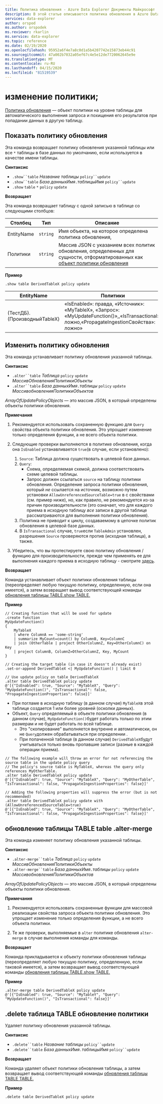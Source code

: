 ```yaml
---
title: Политика обновления - Azure Data Explorer Документы Майкрософт
description: В этой статье описывается политика обновления в Azure Data Explorer.
services: data-explorer
author: orspod
ms.author: orspodek
ms.reviewer: rkarlin
ms.service: data-explorer
ms.topic: reference
ms.date: 02/19/2020
ms.openlocfilehash: 95952a6f4e7a8c0d1a5b4207742e15873eb44c91
ms.sourcegitcommit: 47a002b7032a05ef67c4e5e12de7720062645e9e
ms.translationtype: MT
ms.contentlocale: ru-RU
ms.lasthandoff: 04/15/2020
ms.locfileid: "81519539"
---
```

# <a name="update-policy"></a>изменение политики;

[Политика обновления](updatepolicy.md) — объект политики на уровне таблицы для автоматического выполнения запроса и похищения его результатов при попадании данных в другую таблицу.

## <a name="show-update-policy"></a>Показать политику обновления

Эта команда возвращает политику обновления указанной таблицы или все `*` таблицы в базе данных по умолчанию, если используется в качестве имени таблицы.

**Синтаксис**

* `.show``table` *Название таблицы* `policy``update`
* `.show``table` *База данныхИмя*`.`*таблицыИмя* `policy``update`
* `.show` `table` `*` `policy` `update`

**Возвращает**

Эта команда возвращает таблицу с одной записью в таблице со следующими столбцов:

|Столбец    |Тип    |Описание                                                                                                                                                           |
|----------|--------|----------------------------------------------------------------------------------------------------------------------------------------------------------------------|
|EntityName|`string`|Имя объекта, на которое определена политика обновления,                                                                                                                |
|Политики  |`string`|Массив JSON с указанием всех политик обновления, определенных для сущности, отформатированных как [объект политики обновления](updatepolicy.md#the-update-policy-object)|

**Пример**

```kusto
.show table DerivedTableX policy update 
```

|EntityName        |Политики                                                                                                                                    |
|------------------|--------------------------------------------------------------------------------------------------------------------------------------------|
|(ТестДБ). (ПроизводныйTableX)|«IsEnabled»: правда, «Источник»: «MyTableX», «Запрос»: «MyUpdateFunction()»,,«IsTransactional»: ложно,«PropagateIngestionСвойства»: ложно»|

## <a name="alter-update-policy"></a>Изменить политику обновления

Эта команда устанавливает политику обновления указанной таблицы.

**Синтаксис**

* `.alter``table` *Таблица* `policy` `update` *МассивОбновленияПолитикиОбъекты*
* `.alter``table` *База данныхИмя*`.`*таблицы* `policy` `update` *МассивобновленияПолитикиОбъектов*

*ArrayOfUpdatePolicyObjects* — это массив JSON, в который определены объекты политики обновления.

**Примечания**

1. Рекомендуется использовать сохраненную функцию для `Query` свойства объекта политики обновления.
   Это упрощает изменение только определения функции, а не всего объекта политики.

2. Следующие проверки выполняются в политике обновления, когда она `IsEnabled` устанавливается `true`(в случае, если установлено):
    1. `Source`: Таблица должна существовать в целевой базе данных.
    2. `Query`: 
        * Схема, определяемая схемой, должна соответствовать схеме целевой таблицы. 
        * Запрос должен ссылаться `source` на таблицу политики обновления. Определение запроса политики обновления, который *не* ссылается на источник, возможно путем установки `AllowUnreferencedSourceTable=true` в с свойствами (см. пример ниже), но, как правило, не рекомендуется из-за причин производительности (это означает, что для каждого приема в исходную таблицу *все* записи в другой таблице рассматриваются для выполнения политики обновления).
    3. Политика не приводит к циклу, создаваемому в цепочке политик обновления в целевой базе данных.
    4. В `IsTransactional` случае, `true`если `TableAdmin` установлен, разрешения `Source` проверяются против (исходная таблица), а также.
  
3. Убедитесь, что вы протестируете свою политику обновления / функцию для производительности, прежде чем применять ее для выполнения каждого приема в исходную таблицу - смотрите [здесь](updatepolicy.md#testing-an-update-policys-performance-impact).

**Возвращает**

Команда устанавливает объект политики обновления таблицы (переопределяет любую текущую политику, определенную, если она имеется), а затем возвращает вывод соответствующей команды [обновления таблицы TABLE.show TABLE.](#show-update-policy)

**Пример**

```kusto
// Creating function that will be used for update
.create function 
MyUpdateFunction()
{
    MyTableX
    | where ColumnA == 'some-string'
    | summarize MyCount=count() by ColumnB, Key=ColumnC
    | join (OtherTable | project OtherColumnZ, Key=OtherColumnC) on Key
    | project ColumnB, ColumnZ=OtherColumnZ, Key, MyCount
}

// Creating the target table (in case it doesn't already exist)
.set-or-append DerivedTableX <| MyUpdateFunction() | limit 0

// Use update policy on table DerivedTableX
.alter table DerivedTableX policy update
@'[{"IsEnabled": true, "Source": "MyTableX", "Query": "MyUpdateFunction()", "IsTransactional": false, "PropagateIngestionProperties": false}]'
```

- При погламе в исходную таблицу (в данном случае) `MyTableX`в этой таблице создается 1 или более уровней (осколки данных).
- Объект, `Query` определяемый в объекте политики обновления (в данном случае), `MyUpdateFunction()`будет работать только по этим размерам и не будет работать по всей таблице.
  - Это "скопирование" выполняется внутренне и автоматически, он не `Query`должен обрабатываться при определении .
  - При попаченной таблице (в данном случае) `DerivedTableX`будут учитываться только вновь пропавшие записи (разные в каждой операции приема).


```kusto
// The following example will throw an error for not referencing the source table in the update policy query
// The policy's source table is MyTableX, whereas the query only references MyOtherTable. 
.alter table DerivedTableX policy update
@'[{"IsEnabled": true, "Source": "MyTableX", "Query": "MyOtherTable", "IsTransactional": false, "PropagateIngestionProperties": false}]'

// Adding the following properties will suppress the error (but is not recommended)
.alter table DerivedTableX policy update with (AllowUnreferencedSourceTable=true)
@'[{"IsEnabled": true, "Source": "MyTableX", "Query": "MyOtherTable", "IsTransactional": false, "PropagateIngestionProperties": false}]'

```

## <a name="alter-merge-table-table-policy-update"></a>обновление таблицы TABLE table .alter-merge

Эта команда изменяет политику обновления указанной таблицы.

**Синтаксис**

* `.alter-merge``table` *Таблица* `policy` `update` *МассивОбновленияПолитикиОбъекты*
* `.alter-merge``table` *База данныхИмя*`.`*таблицы* `policy` `update` *МассивобновленияПолитикиОбъектов*

*ArrayOfUpdatePolicyObjects* — это массив JSON, в который определены объекты политики обновления.

**Примечания**

1. Рекомендуется использовать сохраненные функции для массовой реализации свойства запроса объекта политики обновления. Это упрощает изменение только определения функции, а не всего объекта политики.

2. Те же проверки, выполняемые в `alter` политике обновления `alter-merge` в случае выполнения команды для команды.

**Возвращает**

Команда прикладывается к объекту политики обновления таблицы (переопределяет любую текущую политику, определенную, если таковой имеется), а затем возвращает вывод соответствующей команды [обновления таблицы TABLE.show TABLE.](#show-update-policy)

**Пример**

```kusto
.alter-merge table DerivedTableX policy update 
@'[{"IsEnabled": true, "Source": "MyTableY", "Query": "MyUpdateFunction()", "IsTransactional": false}]'  
``` 

## <a name="delete-table-table-policy-update"></a>.delete таблица TABLE обновление политики

Удаляет политику обновления указанной таблицы.

**Синтаксис**

* `.delete``table` *Название таблицы* `policy``update`
* `.delete``table` *База данныхИмя*`.`*таблицыИмя* `policy``update`

**Возвращает**

Команда удаляет объект политики обновления таблицы, а затем возвращает вывод соответствующей команды [обновления таблицы TABLE TABLE.](#show-update-policy)

**Пример**

```kusto
.delete table DerivedTableX policy update 
```